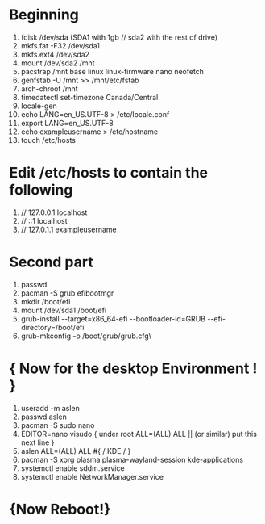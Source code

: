 # Beginning
1. fdisk /dev/sda     (SDA1 with 1gb // sda2 with the rest of drive)
2. mkfs.fat -F32 /dev/sda1
3. mkfs.ext4 /dev/sda2
4. mount /dev/sda2 /mnt 
5. pacstrap /mnt base linux linux-firmware nano neofetch
6. genfstab -U /mnt >> /mnt/etc/fstab
7. arch-chroot /mnt
8. timedatectl set-timezone Canada/Central
9. locale-gen
10. echo LANG=en_US.UTF-8 > /etc/locale.conf
11. export LANG=en_US.UTF-8
12. echo exampleusername > /etc/hostname
13. touch /etc/hosts
# Edit /etc/hosts to contain the following  
1. // 127.0.0.1  localhost
2. // ::1        localhost
3. // 127.0.1.1  exampleusername
# Second part
1. passwd
2. pacman -S grub efibootmgr
3. mkdir /boot/efi
4. mount /dev/sda1 /boot/efi
5. grub-install --target=x86_64-efi --bootloader-id=GRUB --efi-directory=/boot/efi
6. grub-mkconfig -o /boot/grub/grub.cfg\
# { Now for the desktop Environment ! }
1. useradd -m aslen
2. passwd aslen
3. pacman -S sudo nano
4. EDITOR=nano visudo
 { under root ALL=(ALL) ALL || (or similar) put this next line }
5. aslen ALL=(ALL) ALL
#{ / KDE / }
1. pacman -S xorg plasma plasma-wayland-session kde-applications 
2. systemctl enable sddm.service
3. systemctl enable NetworkManager.service


# {Now Reboot!}
